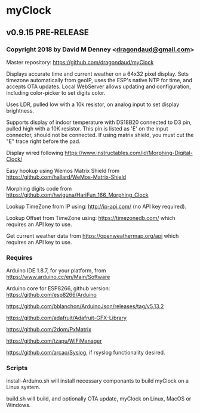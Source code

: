 # myClock
## v0.9.15 PRE-RELEASE
### Copyright 2018 by David M Denney &lt;dragondaud@gmail.com&gt;

Master repository: https://github.com/dragondaud/myClock

Displays accurate time and current weather on a 64x32 pixel display. Sets timezone automatically from geoIP, uses the ESP's native NTP for time, and accepts OTA updates. Local WebServer allows updating and configuration, including color-picker to set digits color.

Uses LDR, pulled low with a 10k resistor, on analog input to set display brightness.

Supports display of indoor temperature with DS18B20 connected to D3 pin, pulled high with a 10K resistor. This pin is listed as 'E' on the input connector, should not be connected. If using matrix shield, you must cut the "E" trace right before the pad.

Display wired following https://www.instructables.com/id/Morphing-Digital-Clock/

Easy hookup using Wemos Matrix Shield from https://github.com/hallard/WeMos-Matrix-Shield

Morphing digits code from https://github.com/hwiguna/HariFun_166_Morphing_Clock

Lookup TimeZone from IP using: http://ip-api.com/ (no API key required).

Lookup Offset from TimeZone using: https://timezonedb.com/ which requires an API key to use.

Get current weather data from https://openweathermap.org/api which requires an API key to use.

### Requires

Arduino IDE 1.8.7, for your platform, from https://www.arduino.cc/en/Main/Software

Arduino core for ESP8266, github version: https://github.com/esp8266/Arduino

https://github.com/bblanchon/ArduinoJson/releases/tag/v5.13.2

https://github.com/adafruit/Adafruit-GFX-Library

https://github.com/2dom/PxMatrix

https://github.com/tzapu/WiFiManager

https://github.com/arcao/Syslog, if rsyslog functionality desired.

### Scripts

install-Arduino.sh will install necessary componants to build myClock on a Linux system.

build.sh will build, and optionally OTA update, myClock on Linux, MacOS or Windows.

